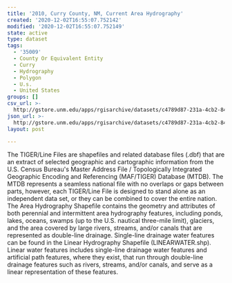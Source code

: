 ```yaml
---
title: '2010, Curry County, NM, Current Area Hydrography'
created: '2020-12-02T16:55:07.752142'
modified: '2020-12-02T16:55:07.752149'
state: active
type: dataset
tags:
  - '35009'
  - County Or Equivalent Entity
  - Curry
  - Hydrography
  - Polygon
  - U.s.
  - United States
groups: []
csv_url: >-
  http://gstore.unm.edu/apps/rgisarchive/datasets/c4789d87-231a-4cb2-848a-419455151a51/tl_2010_35009_areawater.derived.csv
json_url: >-
  http://gstore.unm.edu/apps/rgisarchive/datasets/c4789d87-231a-4cb2-848a-419455151a51/tl_2010_35009_areawater.derived.json
layout: post

---
```

The TIGER/Line Files are shapefiles and related database files (.dbf) that are an extract of selected geographic and cartographic information from the U.S. Census Bureau's Master Address File / Topologically Integrated Geographic Encoding and Referencing (MAF/TIGER) Database (MTDB).  The MTDB represents a seamless national file with no overlaps or gaps between parts, however, each TIGER/Line File is designed to stand alone as an independent data set, or they can be combined to cover the entire nation.  The Area Hydrography Shapefile contains the geometry and attributes of both perennial and intermittent area hydrography features, including ponds, lakes, oceans, swamps (up to the U.S. nautical three-mile limit), glaciers, and the area covered by large rivers, streams, and/or canals that are represented as double-line drainage.  Single-line drainage water features can be found in the Linear Hydrography Shapefile (LINEARWATER.shp).  Linear water features includes single-line drainage water features and artificial path features, where they exist, that run through double-line drainage features such as rivers, streams, and/or canals, and serve as a linear representation of these features.  

